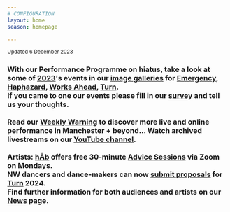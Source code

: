 ```yaml
---
# CONFIGURATION
layout: home
season: homepage

---
```

<small>Updated 6 December 2023</small>        
### With our Performance Programme on hiatus, take a look at some of [2023](/current/2023)'s events in our [image galleries](/galleries) for [Emergency](/galleries/2023-emergency), [Haphazard](/galleries/2023-haphazard), [Works Ahead](/galleries/2023-worksahead), [Turn](/galleries/2023-turn).<br>If you came to one our events please fill in our <a href="https://illuminate-data.org.uk/survey/mlklqx" target="_blank">survey</a> and tell us your thoughts.<br><br>Read our <a href="https://wordofwarning.posthaven.com" target="_blank">Weekly Warning</a> to discover more live and online performance in Manchester + beyond… Watch archived livestreams on our <a href="https://youtube.com/@warnmcr" target="_blank">YouTube channel</a>.<br><br>Artists: [hÅb](/hab) offers free 30-minute [Advice Sessions](/hab/advice) via Zoom on Mondays.<br>NW dancers and dance-makers can now <a href="http://turnmcr.posthaven.com" target="_blank">submit proposals</a> for [Turn](/hab/turn) 2024.<br>Find further information for both audiences and artists on our [News](/news) page.
